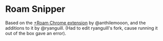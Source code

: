 # Roam Snipper

Based on the [+Roam Chrome extension](https://chrome.google.com/webstore/detail/%20roam/ekdmipoabmcjmlonhcdoijilfdoomjbm) 
by @anthilemooon, and the additions to it by @ryanguill.
(Had to edit ryanguill's fork, cause running it out of the box gave an error).
